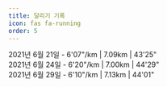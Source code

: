 ```yaml
---
title: 달리기 기록
icon: fas fa-running
order: 5
---
```


2021년 6월 21일 - 6'07"/km | 7.09km | 43'25"  
2021년 6월 24일 - 6'20"/km | 7.00km | 44'29"  
2021년 6월 29일 - 6'10"/km | 7.13km | 44'01"